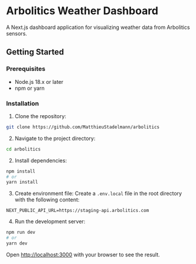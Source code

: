 # Arbolitics Weather Dashboard

A Next.js dashboard application for visualizing weather data from Arbolitics sensors.

## Getting Started

### Prerequisites

- Node.js 18.x or later
- npm or yarn

### Installation

1. Clone the repository:
```bash
git clone https://github.com/MatthieuStadelmann/arbolitics
```

2. Navigate to the project directory:
```bash
cd arbolitics
```

2. Install dependencies:

```bash
npm install
# or
yarn install
```

3. Create environment file:
Create a `.env.local` file in the root directory with the following content:
```env
NEXT_PUBLIC_API_URL=https://staging-api.arbolitics.com
```

4. Run the development server:
```bash
npm run dev
# or
yarn dev
```

Open [http://localhost:3000](http://localhost:3000) with your browser to see the result.

